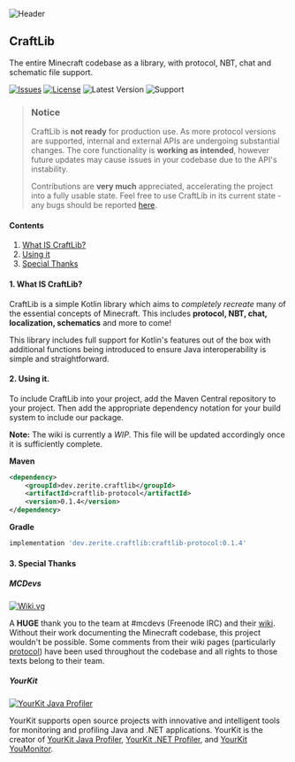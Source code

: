 ![Header](https://repository-images.githubusercontent.com/269539676/88c5b100-c869-11ea-80a5-85c6002d5ca2)

## CraftLib
The entire Minecraft codebase as a library, with protocol, NBT, chat and schematic file support.

[![Issues](https://img.shields.io/github/issues/Zerite/CraftLib?style=flat-square&label=Issues&logo=github&logoColor=white)](https://github.com/Zerite/CraftLib/issues)
[![License](https://img.shields.io/github/license/Zerite/CraftLib?style=flat-square&label=License&logo=read-the-docs&logoColor=white)](https://github.com/Zerite/CraftLib/blob/master/LICENSE)
![Latest Version](https://img.shields.io/maven-central/v/dev.zerite.craftlib/craftlib-protocol?color=%2342a5f5&label=Latest%20Version&logo=gradle&style=flat-square&logoColor=white)
![Support](https://img.shields.io/badge/Support-1.7.x%20--%201.8.x-yellow?style=flat-square&logo=minetest&logoColor=white)

> ### Notice
> CraftLib is **not ready** for production use. As more protocol versions are supported,
> internal and external APIs are undergoing substantial changes.
> The core functionality is **working as intended**, however future updates may cause issues
> in your codebase due to the API's instability.
>
> Contributions are **very much** appreciated, accelerating the project into a fully
> usable state. Feel free to use CraftLib in its current state - any bugs should be reported
> [here](https://github.com/Zerite/CraftLib/issues).

#### Contents
1. [What IS CraftLib?](#1-what-is-craftlib)
2. [Using it](#2-using-it)
3. [Special Thanks](#3-special-thanks)

#### 1. What IS CraftLib?
CraftLib is a simple Kotlin library which aims to *completely recreate* many of
the essential concepts of Minecraft.
This includes **protocol, NBT, chat, localization, schematics** and more to come!

This library includes full support for Kotlin's features out of the box with
additional functions being introduced to ensure Java interoperability is simple
and straightforward.

#### 2. Using it.
To include CraftLib into your project, add the Maven Central repository to your project.
Then add the appropriate dependency notation for your build system to include our package.

**Note:** The wiki is currently a *WIP*. This file will be updated accordingly once it is
sufficiently complete.

**Maven**
```xml
<dependency>
    <groupId>dev.zerite.craftlib</groupId>
    <artifactId>craftlib-protocol</artifactId>
    <version>0.1.4</version>
</dependency>
```

**Gradle**
```groovy
implementation 'dev.zerite.craftlib:craftlib-protocol:0.1.4'
```

#### 3. Special Thanks
##### MCDevs
[![Wiki.vg](https://wiki.vg/images/c/cf/120px-Logotemp.png)](https://wiki.vg/Main_Page)

A **HUGE** thank you to the team at #mcdevs (Freenode IRC) and their [wiki](https://wiki.vg/Main_Page).
Without their work documenting the Minecraft codebase, this project wouldn't be possible.
Some comments from their wiki pages (particularly [protocol](https://wiki.vg/Protocol)) have been used 
throughout the codebase and all rights to those texts belong to their team.

##### YourKit
[![YourKit Java Profiler](https://www.yourkit.com/images/yklogo.png)](https://www.yourkit.com)

YourKit supports open source projects with innovative and intelligent tools
for monitoring and profiling Java and .NET applications.
YourKit is the creator of [YourKit Java Profiler](https://www.yourkit.com/java/profiler/),
[YourKit .NET Profiler](https://www.yourkit.com/.net/profiler/),
and [YourKit YouMonitor](https://www.yourkit.com/youmonitor/).
